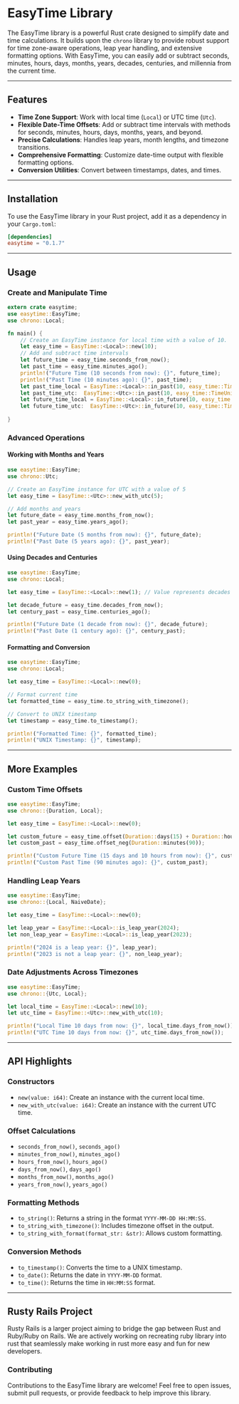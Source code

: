 
# EasyTime Library

The EasyTime library is a powerful Rust crate designed to simplify date and time calculations. It builds upon the `chrono` library to provide robust support for time zone-aware operations, leap year handling, and extensive formatting options. With EasyTime, you can easily add or subtract seconds, minutes, hours, days, months, years, decades, centuries, and millennia from the current time.

---

## Features

- **Time Zone Support**: Work with local time (`Local`) or UTC time (`Utc`).
- **Flexible Date-Time Offsets**: Add or subtract time intervals with methods for seconds, minutes, hours, days, months, years, and beyond.
- **Precise Calculations**: Handles leap years, month lengths, and timezone transitions.
- **Comprehensive Formatting**: Customize date-time output with flexible formatting options.
- **Conversion Utilities**: Convert between timestamps, dates, and times.

---

## Installation

To use the EasyTime library in your Rust project, add it as a dependency in your `Cargo.toml`:

```toml
[dependencies]
easytime = "0.1.7"
```

---

## Usage

### Create and Manipulate Time

```rust
extern crate easytime;
use easytime::EasyTime;
use chrono::Local;

fn main() {
    // Create an EasyTime instance for local time with a value of 10.
    let easy_time = EasyTime::<Local>::new(10);
    // Add and subtract time intervals
    let future_time = easy_time.seconds_from_now();
    let past_time = easy_time.minutes_ago();
    println!("Future Time (10 seconds from now): {}", future_time);
    println!("Past Time (10 minutes ago): {}", past_time);
    let past_time_local = EasyTime::<Local>::in_past(10, easy_time::TimeUnits::Days, None);
    let past_time_utc:  EasyTime::<Utc>::in_past(10, easy_time::TimeUnits::Days, None); 
    let future_time_local = EasyTime::<Local>::in_future(10, easy_time::TimeUnits::Days, None);
    let future_time_utc:  EasyTime::<Utc>::in_future(10, easy_time::TimeUnits::Days, None); 
    
}
```

### Advanced Operations

#### Working with Months and Years

```rust
use easytime::EasyTime;
use chrono::Utc;

// Create an EasyTime instance for UTC with a value of 5
let easy_time = EasyTime::<Utc>::new_with_utc(5);

// Add months and years
let future_date = easy_time.months_from_now();
let past_year = easy_time.years_ago();

println!("Future Date (5 months from now): {}", future_date);
println!("Past Date (5 years ago): {}", past_year);
```

#### Using Decades and Centuries

```rust
use easytime::EasyTime;
use chrono::Local;

let easy_time = EasyTime::<Local>::new(1); // Value represents decades or centuries

let decade_future = easy_time.decades_from_now();
let century_past = easy_time.centuries_ago();

println!("Future Date (1 decade from now): {}", decade_future);
println!("Past Date (1 century ago): {}", century_past);
```

#### Formatting and Conversion

```rust
use easytime::EasyTime;
use chrono::Local;

let easy_time = EasyTime::<Local>::new(0);

// Format current time
let formatted_time = easy_time.to_string_with_timezone();

// Convert to UNIX timestamp
let timestamp = easy_time.to_timestamp();

println!("Formatted Time: {}", formatted_time);
println!("UNIX Timestamp: {}", timestamp);
```

---

## More Examples

### Custom Time Offsets

```rust
use easytime::EasyTime;
use chrono::{Duration, Local};

let easy_time = EasyTime::<Local>::new(0);

let custom_future = easy_time.offset(Duration::days(15) + Duration::hours(10));
let custom_past = easy_time.offset_neg(Duration::minutes(90));

println!("Custom Future Time (15 days and 10 hours from now): {}", custom_future);
println!("Custom Past Time (90 minutes ago): {}", custom_past);
```

### Handling Leap Years

```rust
use easytime::EasyTime;
use chrono::{Local, NaiveDate};

let easy_time = EasyTime::<Local>::new(0);

let leap_year = EasyTime::<Local>::is_leap_year(2024);
let non_leap_year = EasyTime::<Local>::is_leap_year(2023);

println!("2024 is a leap year: {}", leap_year);
println!("2023 is not a leap year: {}", non_leap_year);
```

### Date Adjustments Across Timezones

```rust
use easytime::EasyTime;
use chrono::{Utc, Local};

let local_time = EasyTime::<Local>::new(10);
let utc_time = EasyTime::<Utc>::new_with_utc(10);

println!("Local Time 10 days from now: {}", local_time.days_from_now());
println!("UTC Time 10 days from now: {}", utc_time.days_from_now());
```

---

## API Highlights

### Constructors

- `new(value: i64)`:
  Create an instance with the current local time.
- `new_with_utc(value: i64)`:
  Create an instance with the current UTC time.

### Offset Calculations

- `seconds_from_now()`, `seconds_ago()`
- `minutes_from_now()`, `minutes_ago()`
- `hours_from_now()`, `hours_ago()`
- `days_from_now()`, `days_ago()`
- `months_from_now()`, `months_ago()`
- `years_from_now()`, `years_ago()`

### Formatting Methods

- `to_string()`: Returns a string in the format `YYYY-MM-DD HH:MM:SS`.
- `to_string_with_timezone()`: Includes timezone offset in the output.
- `to_string_with_format(format_str: &str)`: Allows custom formatting.

### Conversion Methods

- `to_timestamp()`: Converts the time to a UNIX timestamp.
- `to_date()`: Returns the date in `YYYY-MM-DD` format.
- `to_time()`: Returns the time in `HH:MM:SS` format.

---


## Rusty Rails Project

Rusty Rails is a larger project aiming to bridge the gap between Rust and Ruby/Ruby on Rails. We are actively working on recreating ruby library into rust that seamlessly make working in rust more easy and fun for new developers.

### Contributing

Contributions to the EasyTime library are welcome! Feel free to open issues, submit pull requests, or provide feedback to help improve this library.

